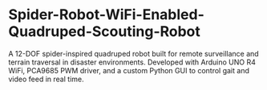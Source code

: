 # Spider-Robot-WiFi-Enabled-Quadruped-Scouting-Robot
A 12-DOF spider-inspired quadruped robot built for remote surveillance and terrain traversal in disaster environments. Developed with Arduino UNO R4 WiFi, PCA9685 PWM driver, and a custom Python GUI to control gait and video feed in real time.
